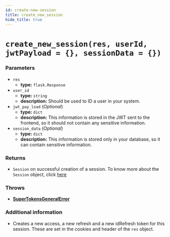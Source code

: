 ```yaml
---
id: create-new-session
title: create_new_session
hide_title: true
---
```


# `create_new_session(res, userId, jwtPayload = {}, sessionData = {})`
### Parameters
- `res`
    - **type:** `flask.Response`
- `user_id`
    - **type:** `string`
    - **description:** Should be used to ID a user in your system.
- `jwt_pay_load` (*Optional*)
    - **type:** `dict`
    - **description:** This information is stored in the JWT sent to the frontend, so it should not contain any sensitive information.
- `session_data` (*Optional*)
    - **type:** `dict`
    - **description:** This information is stored only in your database, so it can contain sensitive information.

### Returns
- `Session` on successful creation of a session. To know more about the `Session` object, click [here](./session-object/overview)

### Throws
- **[SuperTokensGeneralError](./error-handling/general-error)**

### Additional information
- Creates a new access, a new refresh and a new idRefresh token for this session. These are set in the cookies and header of the `res` object.